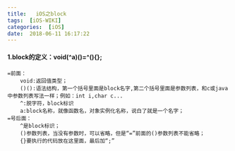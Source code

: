 ```yaml
---
title:   iOS之block
tags:  [iOS-WIKI]
categories:  [iOS]
date:  2018-06-11 16:17:22
---
```



#### 1.block的定义：void(^a)()=^(){};

```objc
=前面：
    void:返回值类型；
    ()():语法结构，第一个括号里面是block名字,第二个括号里面是参数列表，和c或java中参数列表写法一样；例如：int i,char c...
    ^:脱字符，block标识
    a:block名称，就像函数名，对象实例化名称，说白了就是一个名字；
=号后面：
    ^是block标识；
    ()参数列表，当没有参数时，可以省略，但是“=”前面的()参数列表不能省略；
    {}要执行的代码放在这里面，最后加“;”
```

